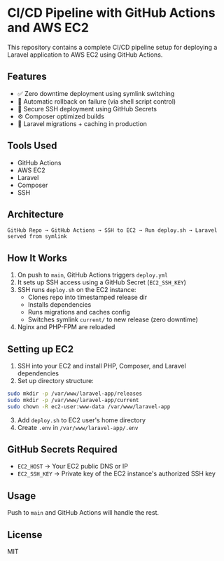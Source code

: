 # CI/CD Pipeline with GitHub Actions and AWS EC2

This repository contains a complete CI/CD pipeline setup for deploying a Laravel application to AWS EC2 using GitHub Actions.

## Features
- ✅ Zero downtime deployment using symlink switching
- 🔁 Automatic rollback on failure (via shell script control)
- 🔐 Secure SSH deployment using GitHub Secrets
- ⚙️ Composer optimized builds
- 🧪 Laravel migrations + caching in production

## Tools Used
- GitHub Actions
- AWS EC2
- Laravel
- Composer
- SSH

## Architecture
```
GitHub Repo → GitHub Actions → SSH to EC2 → Run deploy.sh → Laravel served from symlink
```

## How It Works
1. On push to `main`, GitHub Actions triggers `deploy.yml`
2. It sets up SSH access using a GitHub Secret (`EC2_SSH_KEY`)
3. SSH runs `deploy.sh` on the EC2 instance:
    - Clones repo into timestamped release dir
    - Installs dependencies
    - Runs migrations and caches config
    - Switches symlink `current/` to new release (zero downtime)
4. Nginx and PHP-FPM are reloaded

## Setting up EC2
1. SSH into your EC2 and install PHP, Composer, and Laravel dependencies
2. Set up directory structure:
```bash
sudo mkdir -p /var/www/laravel-app/releases
sudo mkdir -p /var/www/laravel-app/current
sudo chown -R ec2-user:www-data /var/www/laravel-app
```
3. Add `deploy.sh` to EC2 user's home directory
4. Create `.env` in `/var/www/laravel-app/.env`

## GitHub Secrets Required
- `EC2_HOST` → Your EC2 public DNS or IP
- `EC2_SSH_KEY` → Private key of the EC2 instance's authorized SSH key

## Usage
Push to `main` and GitHub Actions will handle the rest.

## License
MIT

